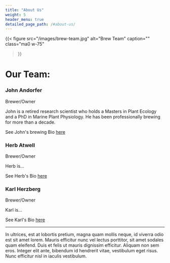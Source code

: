 ```yaml
---
title: "About Us"
weight: 5
header_menu: true
detailed_page_path: /#about-us/
---
```



{{< figure
  src="/images/brew-team.jpg"
  alt="Brew Team"
  caption=""
  class="ma0 w-75"
>}}

# Our Team:

### John Andorfer

Brewer/Owner

John is a retired research scientist who holds a Masters in Plant Ecology and a PhD in Marine Plant Physiology. He has been professionally brewing for more than a decade.

See John's brewing Bio [here](ja_bio)

### Herb Atwell

Brewer/Owner

Herb is...

See Herb's Bio [here](herb_bio)
### Karl Herzberg

Brewer/Owner

Karl is...

See Karl's Bio [here](karl_bio)

----

In ultrices, est at lobortis pretium, magna quam mollis neque, id viverra odio est sit amet lorem. Mauris efficitur nunc vel lectus porttitor, sit amet sodales quam eleifend. Duis et felis ut mauris dignissim efficitur. Aliquam non sem eros. Integer elit ante, bibendum id hendrerit vitae, vestibulum eget risus. Nunc efficitur nisl in iaculis vestibulum.
